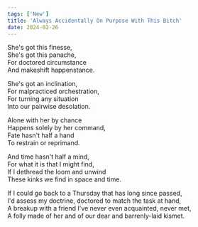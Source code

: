 ```yaml
---
tags: ['New']
title: 'Always Accidentally On Purpose With This Bitch'
date: 2024-02-26
---
```


She's got this finesse,  
She's got this panache,  
For doctored circumstance  
And makeshift happenstance.

She's got an inclination,  
For malpracticed orchestration,  
For turning any situation  
Into our pairwise desolation.

Alone with her by chance  
Happens solely by her command,  
Fate hasn't half a hand  
To restrain or reprimand.

And time hasn't half a mind,  
For what it is that I might find,  
If I dethread the loom and unwind  
These kinks we find in space and time.

If I could go back to a Thursday that has long since passed,  
I'd assess my doctrine, doctored to match the task at hand,  
A breakup with a friend I've never even acquainted, never met,  
A folly made of her and of our dear and barrenly-laid kismet.  
